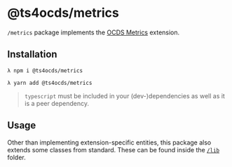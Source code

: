 # @ts4ocds/metrics

`/metrics` package implements the [OCDS Metrics](https://extensions.open-contracting.org/en/extensions/metrics/master/) extension.

## Installation

```shell script
λ npm i @ts4ocds/metrics
```

```shell script
λ yarn add @ts4ocds/metrics
```

> `typescript` must be included in your (dev-)dependencies as well as it is a peer dependency.

## Usage

Other than implementing extension-specific entities, this package also extends some classes from standard.
These can be found inside the [`/lib`](https://github.com/uStudioTeam/ts4ocds/tree/main/packages/metrics/src/lib) folder.
